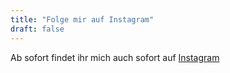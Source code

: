 ```yaml
---
title: "Folge mir auf Instagram"
draft: false
---
```


Ab sofort findet ihr mich auch sofort auf
[Instagram](https://www.instagram.com/hundeschule_herz_as/)
